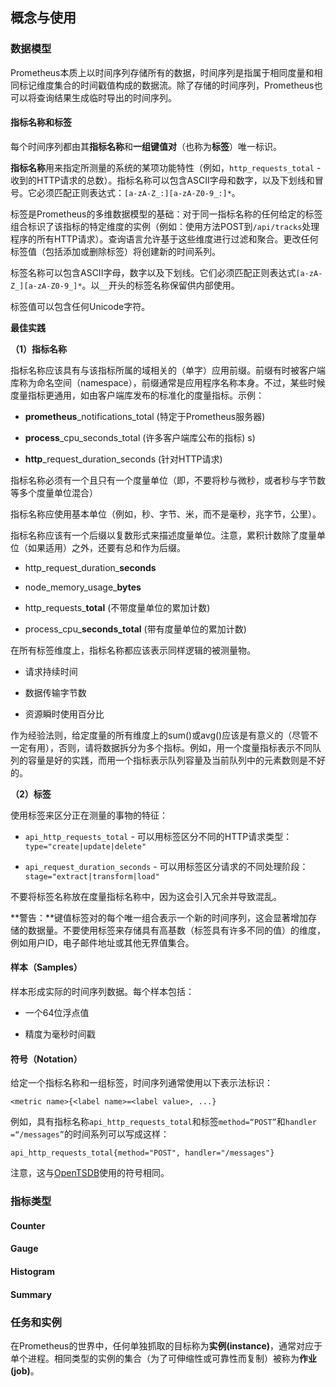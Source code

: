 ## 概念与使用

### 数据模型

Prometheus本质上以时间序列存储所有的数据，时间序列是指属于相同度量和相同标记维度集合的时间戳值构成的数据流。除了存储的时间序列，Prometheus也可以将查询结果生成临时导出的时间序列。

#### 指标名称和标签

每个时间序列都由其**指标名称**和**一组键值对**（也称为**标签**）唯一标识。

**指标名称**用来指定所测量的系统的某项功能特性（例如，`http_requests_total` - 收到的HTTP请求的总数）。指标名称可以包含ASCII字母和数字，以及下划线和冒号。它必须匹配正则表达式：`[a-zA-Z_:][a-zA-Z0-9_:]*`。

标签是Prometheus的多维数据模型的基础：对于同一指标名称的任何给定的标签组合标识了该指标的特定维度的实例（例如：使用方法POST到`/api/tracks`处理程序的所有HTTP请求）。查询语言允许基于这些维度进行过滤和聚合。更改任何标签值（包括添加或删除标签）将创建新的时间系列。

标签名称可以包含ASCII字母，数字以及下划线。它们必须匹配正则表达式`[a-zA-Z_][a-zA-Z0-9_]*`。以`__`开头的标签名称保留供内部使用。

标签值可以包含任何Unicode字符。

**最佳实践**

**（1）指标名称**

指标名称应该具有与该指标所属的域相关的（单字）应用前缀。前缀有时被客户端库称为命名空间（namespace），前缀通常是应用程序名称本身。不过，某些时候度量指标更通用，如由客户端库发布的标准化的度量指标。示例：

- **prometheus**_notifications_total (特定于Prometheus服务器)

- **process**_cpu_seconds_total (许多客户端库公布的指标)
s)

- **http**_request_duration_seconds (针对HTTP请求)

指标名称必须有一个且只有一个度量单位（即，不要将秒与微秒，或者秒与字节数等多个度量单位混合）

指标名称应使用基本单位（例如，秒、字节、米，而不是毫秒，兆字节，公里）。

指标名称应该有一个后缀以复数形式来描述度量单位。注意，累积计数除了度量单位（如果适用）之外，还要有总和作为后缀。

- http\_request\_duration\_**seconds**

- node\_memory\_usage\_**bytes**

- http\_requests\_**total** (不带度量单位的累加计数)

- process\_cpu\_**seconds\_total** (带有度量单位的累加计数)

在所有标签维度上，指标名称都应该表示同样逻辑的被测量物。

- 请求持续时间

- 数据传输字节数

- 资源瞬时使用百分比

作为经验法则，给定度量的所有维度上的sum()或avg()应该是有意义的（尽管不一定有用），否则，请将数据拆分为多个指标。例如，用一个度量指标表示不同队列的容量是好的实践，而用一个指标表示队列容量及当前队列中的元素数则是不好的。
 
**（2）标签**

使用标签来区分正在测量的事物的特征：

- `api_http_requests_total` - 可以用标签区分不同的HTTP请求类型：`type="create|update|delete"`

- `api_request_duration_seconds` - 可以用标签区分请求的不同处理阶段：`stage="extract|transform|load"`

不要将标签名称放在度量指标名称中，因为这会引入冗余并导致混乱。

**警告：**键值标签对的每个唯一组合表示一个新的时间序列，这会显著增加存储的数据量。不要使用标签来存储具有高基数（标签具有许多不同的值）的维度，例如用户ID，电子邮件地址或其他无界值集合。

#### 样本（Samples）

样本形成实际的时间序列数据。每个样本包括：

* 一个64位浮点值

* 精度为毫秒时间戳

#### 符号（Notation）

给定一个指标名称和一组标签，时间序列通常使用以下表示法标识：

```
<metric name>{<label name>=<label value>, ...}
```
例如，具有指标名称`api_http_requests_total`和标签`method=“POST”`和`handler =“/messages”`的时间系列可以写成这样：

```
api_http_requests_total{method="POST", handler="/messages"}
```

注意，这与[OpenTSDB](http://opentsdb.net/)使用的符号相同。


### 指标类型

#### Counter

#### Gauge

#### Histogram

#### Summary


### 任务和实例

在Prometheus的世界中，任何单独抓取的目标称为**实例(instance)**，通常对应于单个进程。相同类型的实例的集合（为了可伸缩性或可靠性而复制）被称为**作业(job)**。




